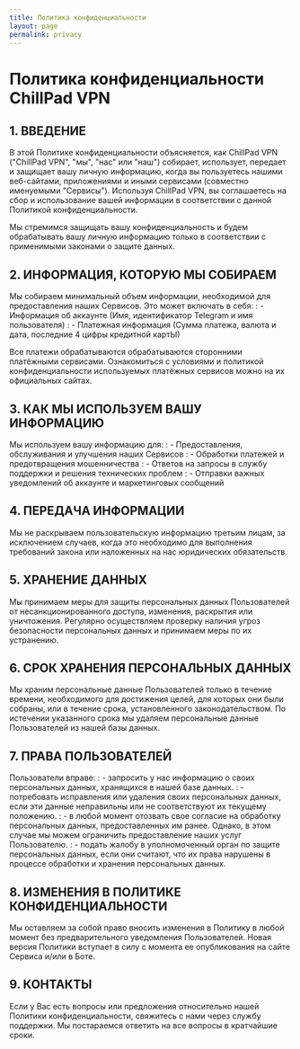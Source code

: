 ```yaml
---
title: Политика конфиденциальности
layout: page
permalink: privacy
---
```

# Политика конфиденциальности ChillPad VPN
## 1. ВВЕДЕНИЕ
В этой Политике конфиденциальности объясняется, как ChillPad VPN ("ChillPad VPN", "мы", "нас" или "наш") собирает, использует, передает и защищает вашу личную информацию, когда вы пользуетесь нашими веб-сайтами, приложениями и иными сервисами (совместно именуемыми "Сервисы"). Используя ChillPad VPN, вы соглашаетесь на сбор и использование вашей информации в соответствии с данной Политикой конфиденциальности.

Мы стремимся защищать вашу конфиденциальность и будем обрабатывать вашу личную информацию только в соответствии с применимыми законами о защите данных.

## 2. ИНФОРМАЦИЯ, КОТОРУЮ МЫ СОБИРАЕМ
Мы собираем минимальный объем информации, необходимой для предоставления наших Сервисов. 
Это может включать в себя:
: - Информация об аккаунте (Имя, идентификатор Telegram и имя пользователя)
: - Платежная информация (Сумма платежа, валюта и дата, последние 4 цифры кредитной картЫ)

Все платежи обрабатываются обрабатываются сторонними платёжными сервисами. Ознакомиться с условиями и политикой конфиденциальности используемых платёжных сервисов можно на их официальных сайтах.

## 3. КАК МЫ ИСПОЛЬЗУЕМ ВАШУ ИНФОРМАЦИЮ
Мы используем вашу информацию для:
: - Предоставления, обслуживания и улучшения наших Сервисов
: - Обработки платежей и предотвращения мошенничества
: - Ответов на запросы в службу поддержки и решения технических проблем
: - Отправки важных уведомлений об аккаунте и маркетинговых сообщений

## 4. ПЕРЕДАЧА ИНФОРМАЦИИ
Мы не раскрываем пользовательскую информацию третьим лицам, за исключением случаев, когда это необходимо для выполнения требований закона или наложенных на нас юридических обязательств.

## 5. ХРАНЕНИЕ ДАННЫХ
Мы принимаем меры для защиты персональных данных Пользователей от несанкционированного доступа, изменения, раскрытия или уничтожения. Регулярно осуществляем проверку наличия угроз безопасности персональных данных и принимаем меры по их устранению.

## 6. СРОК ХРАНЕНИЯ ПЕРСОНАЛЬНЫХ ДАННЫХ
Мы храним персональные данные Пользователей только в течение времени, необходимого для достижения целей, для которых они были собраны, или в течение срока, установленного законодательством.
По истечении указанного срока мы удаляем персональные данные Пользователей из нашей базы данных.

## 7. ПРАВА ПОЛЬЗОВАТЕЛЕЙ
Пользователи вправе:
: - запросить у нас информацию о своих персональных данных, хранящихся в нашей базе данных.
: - потребовать исправления или удаления своих персональных данных, если эти данные неправильны или не соответствуют их текущему положению.
: - в любой момент отозвать свое согласие на обработку персональных данных, предоставленных им ранее. Однако, в этом случае мы можем ограничить предоставление наших услуг Пользователю.
: - подать жалобу в уполномоченный орган по защите персональных данных, если они считают, что их права нарушены в процессе обработки и хранения персональных данных.

## 8. ИЗМЕНЕНИЯ В ПОЛИТИКЕ КОНФИДЕНЦИАЛЬНОСТИ
Мы оставляем за собой право вносить изменения в Политику в любой момент без предварительного уведомления Пользователей. Новая версия Политики вступает в силу с момента ее опубликования на сайте Сервиса и/или в Боте.

## 9. КОНТАКТЫ
Если у Вас есть вопросы или предложения относительно нашей Политики конфиденциальности, свяжитесь с нами через службу поддержки. Мы постараемся ответить на все вопросы в кратчайшие сроки.
